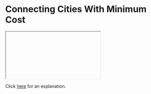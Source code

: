 # Connecting Cities With Minimum Cost 

<iframe></iframe>

Click [here](Explanation.md) for an explanation.

